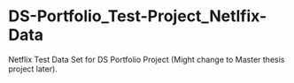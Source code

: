 # DS-Portfolio_Test-Project_Netlfix-Data
Netflix Test Data Set for DS Portfolio Project (Might change to Master thesis project later).

